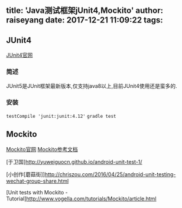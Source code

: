title: 'Java测试框架jUnit4,Mockito'
author: raiseyang
date: 2017-12-21 11:09:22
tags:
---
## JUnit4
[JUnit4官网](http://junit.org/junit4/)

### 简述
JUnit5是JUnit框架最新版本,仅支持java8以上,目前JUnit4使用还是蛮多的.

### 安装
`testCompile 'junit:junit:4.12'`
`gradle test`

## Mockito
[Mockito官网](http://site.mockito.org/)
[Mockito参考文档](https://static.javadoc.io/org.mockito/mockito-core/2.13.0/org/mockito/Mockito.html)

[于卫国]http://yuweiguocn.github.io/android-unit-test-1/

[小创作[蘑菇街]]http://chriszou.com/2016/04/25/android-unit-testing-wechat-group-share.html

[Unit tests with Mockito - Tutorial]http://www.vogella.com/tutorials/Mockito/article.html